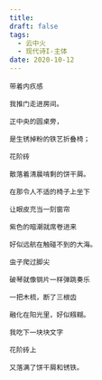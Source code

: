 ```yaml
---
title: 
draft: false
tags:
  - 云中火
  - 现代诗I-主体
date: 2020-10-12
---
```

	带着内疚感
	
	我推门走进房间。
	
	正中央的圆桌旁，
	
	是生锈掉粉的铁艺折叠椅；
	
	花阶砖
	
	散落着清晨啃剩的饼干屑。
	
	在那令人不适的椅子上坐下
	
	让眼皮充当一刻窗帘
	
	紫色的暗潮就席卷进来
	
	好似远航在触碰不到的大海。
	
	虫子爬过脚尖
	
	破琴就像钢片一样弹跳奏乐
	
	一把木梳，断了三根齿
	
	融化在阳光里，好似糨糊。
	
	我吃下一块块文字
	
	花阶砖上
	
	又落满了饼干屑和锈铁。
